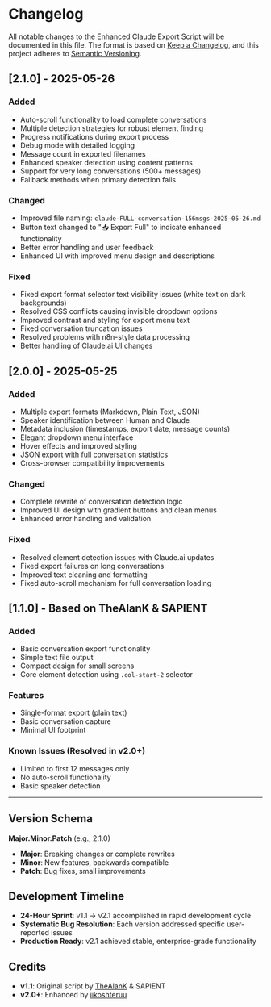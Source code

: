 # Changelog
All notable changes to the Enhanced Claude Export Script will be documented in this file.
The format is based on [Keep a Changelog](https://keepachangelog.com/en/1.0.0/),
and this project adheres to [Semantic Versioning](https://semver.org/spec/v2.0.0.html).

## [2.1.0] - 2025-05-26
### Added
- Auto-scroll functionality to load complete conversations
- Multiple detection strategies for robust element finding
- Progress notifications during export process
- Debug mode with detailed logging
- Message count in exported filenames
- Enhanced speaker detection using content patterns
- Support for very long conversations (500+ messages)
- Fallback methods when primary detection fails

### Changed
- Improved file naming: `claude-FULL-conversation-156msgs-2025-05-26.md`
- Button text changed to "📥 Export Full" to indicate enhanced functionality
- Better error handling and user feedback
- Enhanced UI with improved menu design and descriptions

### Fixed
- Fixed export format selector text visibility issues (white text on dark backgrounds)
- Resolved CSS conflicts causing invisible dropdown options
- Improved contrast and styling for export menu text
- Fixed conversation truncation issues
- Resolved problems with n8n-style data processing
- Better handling of Claude.ai UI changes

## [2.0.0] - 2025-05-25
### Added
- Multiple export formats (Markdown, Plain Text, JSON)
- Speaker identification between Human and Claude
- Metadata inclusion (timestamps, export date, message counts)
- Elegant dropdown menu interface
- Hover effects and improved styling
- JSON export with full conversation statistics
- Cross-browser compatibility improvements

### Changed
- Complete rewrite of conversation detection logic
- Improved UI design with gradient buttons and clean menus
- Enhanced error handling and validation

### Fixed
- Resolved element detection issues with Claude.ai updates
- Fixed export failures on long conversations
- Improved text cleaning and formatting
- Fixed auto-scroll mechanism for full conversation loading

## [1.1.0] - Based on TheAlanK & SAPIENT
### Added
- Basic conversation export functionality
- Simple text file output
- Compact design for small screens
- Core element detection using `.col-start-2` selector

### Features
- Single-format export (plain text)
- Basic conversation capture
- Minimal UI footprint

### Known Issues (Resolved in v2.0+)
- Limited to first 12 messages only
- No auto-scroll functionality
- Basic speaker detection

---

## Version Schema
**Major.Minor.Patch** (e.g., 2.1.0)
- **Major**: Breaking changes or complete rewrites
- **Minor**: New features, backwards compatible
- **Patch**: Bug fixes, small improvements

## Development Timeline
- **24-Hour Sprint**: v1.1 → v2.1 accomplished in rapid development cycle
- **Systematic Bug Resolution**: Each version addressed specific user-reported issues
- **Production Ready**: v2.1 achieved stable, enterprise-grade functionality

## Credits
- **v1.1**: Original script by [TheAlanK](https://github.com/TheAlanK) & SAPIENT
- **v2.0+**: Enhanced by [iikoshteruu](https://github.com/iikoshteruu)

